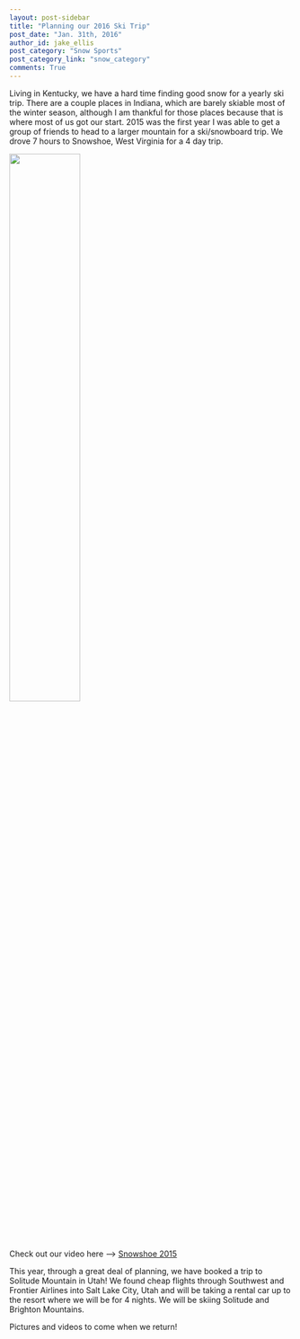 ```yaml
---
layout: post-sidebar
title: "Planning our 2016 Ski Trip"
post_date: "Jan. 31th, 2016"
author_id: jake_ellis
post_category: "Snow Sports"
post_category_link: "snow_category"
comments: True
---
```

<p>
Living in Kentucky, we have a hard time finding good snow for a yearly ski trip. <!--endpreview--> There are a couple places in Indiana, which are barely skiable most of the winter season, although I am thankful for those places because that is where most of us got our start.
2015 was the first year I was able to get a group of friends to head to a larger mountain for a ski/snowboard trip. We drove 7 hours to Snowshoe, West Virginia for a 4 day trip. 
</p>
<p>
<img src="{{ site.url }}/img/evan_jake_nick_snowshoe.JPG" style="width: 50%">
<br>
Check out our video here --> <a href="https://www.youtube.com/watch?v=4sdOwlxgx9M&feature=youtu.be">Snowshoe 2015</a>
</p>

<p>
This year, through a great deal of planning, we have booked a trip to Solitude Mountain in Utah! We found cheap flights through Southwest and Frontier Airlines into Salt Lake City, Utah and will be taking a rental car up to the resort where we will be for 4 nights.
We will be skiing Solitude and Brighton Mountains. 
</p>

<p>
Pictures and videos to come when we return!
</p>




